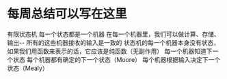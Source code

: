 # 每周总结可以写在这里
有限状态机
    每一个状态都是一个机器
        在每一个机器里，我们可以做计算、存储、输出--
        所有的这些机器接收的输入是一致的
        状态机的每一个机器本身没有状态，如果我们用函数来表示的话，它应该是纯函数（无副作用）
    每一个机器知道下一个状态
        每个机器都有确定的下一个状态（Moore）
        每个机器根据输入决定下一个状态（Mealy）